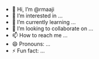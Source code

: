 - 👋 Hi, I’m @rmaaji
- 👀 I’m interested in ...
- 🌱 I’m currently learning ...
- 💞️ I’m looking to collaborate on ...
- 📫 How to reach me ...
- 😄 Pronouns: ...
- ⚡ Fun fact: ...

<!---
rmaaji/rmaaji is a ✨ special ✨ repository because its `README.md` (this file) appears on your GitHub profile.
You can click the Preview link to take a look at your changes.
--->
